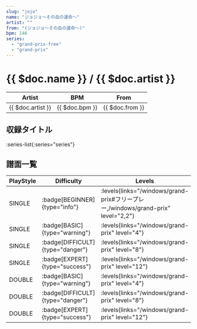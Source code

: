 ```yaml
---
slug: "jojo"
name: "ジョジョ～その血の運命～"
artist: ""
from: "(ジョジョ～その血の運命～)"
bpm: 146
series:
  - "grand-prix-free"
  - "grand-prix"
---
```


# {{ $doc.name }} / {{ $doc.artist }}

|Artist|BPM|From|
|------|---|----|
|{{ $doc.artist }}|{{ $doc.bpm }}|{{ $doc.from }}|

## 収録タイトル

:series-list{:series="series"}

## 譜面一覧

|PlayStyle|Difficulty|Levels|Notes|Movie|
|---------|----------|------|-----|-----|
|SINGLE| :badge[BEGINNER]{type="info"}| :levels{links="/windows/grand-prix#フリープレー,/windows/grand-prix" level="2,2"}|71/0||
|SINGLE| :badge[BASIC]{type="warning"}| :levels{links="/windows/grand-prix" level="4"}|113/2||
|SINGLE| :badge[DIFFICULT]{type="danger"}| :levels{links="/windows/grand-prix" level="8"}|234/7||
|SINGLE| :badge[EXPERT]{type="success"}| :levels{links="/windows/grand-prix" level="12"}|307/10||
|DOUBLE| :badge[BASIC]{type="warning"}| :levels{links="/windows/grand-prix" level="4"}|115/2||
|DOUBLE| :badge[DIFFICULT]{type="danger"}| :levels{links="/windows/grand-prix" level="8"}|233/5||
|DOUBLE| :badge[EXPERT]{type="success"}| :levels{links="/windows/grand-prix" level="12"}|307/10||
